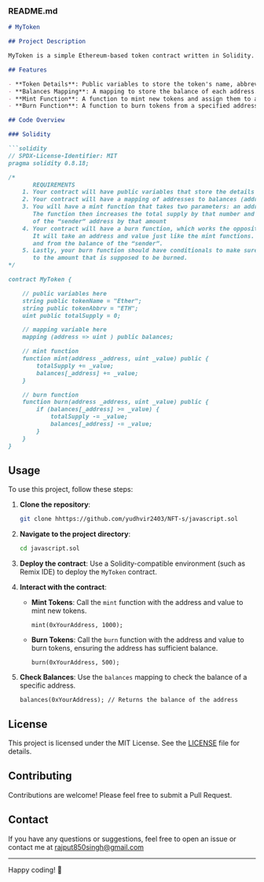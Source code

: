 ### README.md

```markdown
# MyToken

## Project Description

MyToken is a simple Ethereum-based token contract written in Solidity. This project demonstrates the basic functionalities of a token including minting, burning, and managing balances. The contract includes public variables to store token details and a mapping to track the balances of different addresses.

## Features

- **Token Details**: Public variables to store the token's name, abbreviation, and total supply.
- **Balances Mapping**: A mapping to store the balance of each address.
- **Mint Function**: A function to mint new tokens and assign them to a specified address.
- **Burn Function**: A function to burn tokens from a specified address, with checks to ensure sufficient balance.

## Code Overview

### Solidity

```solidity
// SPDX-License-Identifier: MIT
pragma solidity 0.8.18;

/*
       REQUIREMENTS
    1. Your contract will have public variables that store the details about your coin (Token Name, Token Abbrv., Total Supply)
    2. Your contract will have a mapping of addresses to balances (address => uint)
    3. You will have a mint function that takes two parameters: an address and a value. 
       The function then increases the total supply by that number and increases the balance 
       of the “sender” address by that amount
    4. Your contract will have a burn function, which works the opposite of the mint function, as it will destroy tokens. 
       It will take an address and value just like the mint functions. It will then deduct the value from the total supply 
       and from the balance of the “sender”.
    5. Lastly, your burn function should have conditionals to make sure the balance of "sender" is greater than or equal 
       to the amount that is supposed to be burned.
*/

contract MyToken {

    // public variables here
    string public tokenName = "Ether";
    string public tokenAbbrv = "ETH";
    uint public totalSupply = 0;

    // mapping variable here
    mapping (address => uint ) public balances;

    // mint function
    function mint(address _address, uint _value) public {
        totalSupply += _value;
        balances[_address] += _value;
    }

    // burn function
    function burn(address _address, uint _value) public {
        if (balances[_address] >= _value) {
            totalSupply -= _value;
            balances[_address] -= _value;
        }
    }
}
```

## Usage

To use this project, follow these steps:

1. **Clone the repository**:
    ```sh
    git clone hhttps://github.com/yudhvir2403/NFT-s/javascript.sol
    ```

2. **Navigate to the project directory**:
    ```sh
    cd javascript.sol
    ```

3. **Deploy the contract**:
    Use a Solidity-compatible environment (such as Remix IDE) to deploy the `MyToken` contract.

4. **Interact with the contract**:

    - **Mint Tokens**:
      Call the `mint` function with the address and value to mint new tokens.
      ```solidity
      mint(0xYourAddress, 1000);
      ```

    - **Burn Tokens**:
      Call the `burn` function with the address and value to burn tokens, ensuring the address has sufficient balance.
      ```solidity
      burn(0xYourAddress, 500);
      ```

5. **Check Balances**:
    Use the `balances` mapping to check the balance of a specific address.
    ```solidity
    balances(0xYourAddress); // Returns the balance of the address
    ```

## License

This project is licensed under the MIT License. See the [LICENSE](LICENSE) file for details.

## Contributing

Contributions are welcome! Please feel free to submit a Pull Request.

## Contact

If you have any questions or suggestions, feel free to open an issue or contact me at rajput850singh@gmail.com

---

Happy coding! 🚀
